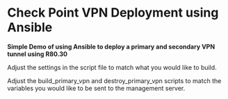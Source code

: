 # Check Point VPN Deployment using Ansible


**Simple Demo of using Ansible to deploy a primary and secondary VPN tunnel using R80.30**

Adjust the settings in the script file to match what you would like to build.

Adjust the build_primary_vpn and destroy_primary_vpn scripts to match the variables you would like to be sent to the management server.
